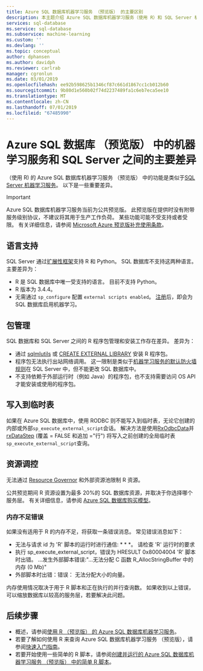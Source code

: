 ```yaml
---
title: Azure SQL 数据库机器学习服务 （预览版） 的主要区别
description: 本主题介绍 Azure SQL 数据库机器学习服务（使用 R）和 SQL Server 机器学习服务之间的主要差异。
services: sql-database
ms.service: sql-database
ms.subservice: machine-learning
ms.custom: ''
ms.devlang: ''
ms.topic: conceptual
author: dphansen
ms.author: davidph
ms.reviewer: carlrab
manager: cgronlun
ms.date: 03/01/2019
ms.openlocfilehash: ee92b598625b1346cf87c661d1867cc1cb012b60
ms.sourcegitcommit: 9b80d1e560b02f74d2237489fa1c6eb7eca5ee10
ms.translationtype: MT
ms.contentlocale: zh-CN
ms.lasthandoff: 07/01/2019
ms.locfileid: "67485990"
---
```

# <a name="key-differences-between-machine-learning-services-in-azure-sql-database-preview-and-sql-server"></a>Azure SQL 数据库 （预览版） 中的机器学习服务和 SQL Server 之间的主要差异

（使用 R) 的 Azure SQL 数据库机器学习服务 （预览版） 中的功能是类似于[SQL Server 机器学习服务](https://docs.microsoft.com/sql/advanced-analytics/what-is-sql-server-machine-learning)。 以下是一些重要差异。

> [!IMPORTANT]
> Azure SQL 数据库机器学习服务当前为公共预览版。
> 此预览版在提供时没有附带服务级别协议，不建议将其用于生产工作负荷。 某些功能可能不受支持或者受限。
> 有关详细信息，请参阅 [Microsoft Azure 预览版补充使用条款](https://azure.microsoft.com/support/legal/preview-supplemental-terms/)。

## <a name="language-support"></a>语言支持

SQL Server 通过[扩展性框架](https://docs.microsoft.com/sql/advanced-analytics/concepts/extensibility-framework)支持 R 和 Python。 SQL 数据库不支持这两种语言。 主要差异为：

- R 是 SQL 数据库中唯一受支持的语言。 目前不支持 Python。
- R 版本为 3.4.4。
- 无需通过 `sp_configure` 配置 `external scripts enabled`。 [注册](sql-database-machine-learning-services-overview.md#signup)后，即会为 SQL 数据库启用机器学习。

## <a name="package-management"></a>包管理

SQL 数据库和 SQL Server 之间的 R 程序包管理和安装工作存在差异。 差异为：

- 通过 [sqlmlutils](https://github.com/Microsoft/sqlmlutils) 或 [CREATE EXTERNAL LIBRARY](https://docs.microsoft.com/sql/t-sql/statements/create-external-library-transact-sql) 安装 R 程序包。
- 程序包无法执行出站网络调用。 这一限制是类似于[机器学习服务的默认防火墙规则](https://docs.microsoft.com//sql/advanced-analytics/security/firewall-configuration)在 SQL Server 中，但不能更改 SQL 数据库中。
- 不支持依赖于外部运行时（例如 Java）的程序包，也不支持需要访问 OS API 才能安装或使用的程序包。

## <a name="writing-to-a-temporary-table"></a>写入到临时表

如果在 Azure SQL 数据库中，使用 RODBC 则不能写入到临时表，无论它创建的内部或外部`sp_execute_external_script`会话。 解决方法是使用[RxOdbcData](https://docs.microsoft.com/machine-learning-server/r-reference/revoscaler/rxodbcdata)并[rxDataStep](https://docs.microsoft.com/machine-learning-server/r-reference/revoscaler/rxdatastep) (覆盖 = FALSE 和追加 ="行") 将写入之前创建的全局临时表`sp_execute_external_script`查询。

## <a name="resource-governance"></a>资源调控

无法通过 [Resource Governor](https://docs.microsoft.com/sql/relational-databases/resource-governor/resource-governor) 和外部资源池限制 R 资源。

公共预览期间 R 资源设置为最多 20%的 SQL 数据库资源，并取决于你选择哪个服务层。 有关详细信息，请参阅 [Azure SQL 数据库购买模型](https://docs.microsoft.com/azure/sql-database/sql-database-service-tiers)。
### <a name="insufficient-memory-error"></a>内存不足错误

如果没有适用于 R 的内存不足，将获取一条错误消息。 常见错误消息如下：

- 无法与请求 id 为 'R' 脚本的运行时进行通信: * * *。 请检查 'R' 运行时的要求
- 执行 sp_execute_external_script，错误为 HRESULT 0x80004004 'R' 脚本时出错。 ...发生外部脚本错误:"...无法分配 C 函数 R_AllocStringBuffer 中的内存 (0 Mb)"
- 外部脚本时出错：错误： 无法分配大小的向量。

内存使用情况取决于用于 R 脚本和正在执行的并行查询数。 如果收到以上错误，可以缩放数据库以较高的服务层，若要解决此问题。

## <a name="next-steps"></a>后续步骤

- 概述，请参阅[使用 R （预览版） 的 Azure SQL 数据库机器学习服务](sql-database-machine-learning-services-overview.md)。
- 若要了解如何使用 R 来查询 Azure SQL 数据库机器学习服务 （预览版），请参阅[快速入门指南](sql-database-connect-query-r.md)。
- 若要开始使用一些简单的 R 脚本，请参阅[创建并运行的 Azure SQL 数据库机器学习服务 （预览版） 中的简单 R 脚本](sql-database-quickstart-r-create-script.md)。
